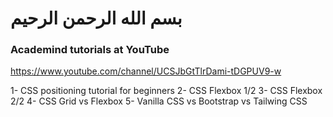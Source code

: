 ﻿# بسم الله الرحمن الرحيم
### Academind tutorials at YouTube 
https://www.youtube.com/channel/UCSJbGtTlrDami-tDGPUV9-w

1- CSS positioning tutorial for beginners
2- CSS Flexbox 1/2
3- CSS Flexbox 2/2
4- CSS Grid vs Flexbox
5- Vanilla CSS vs Bootstrap vs Tailwing CSS